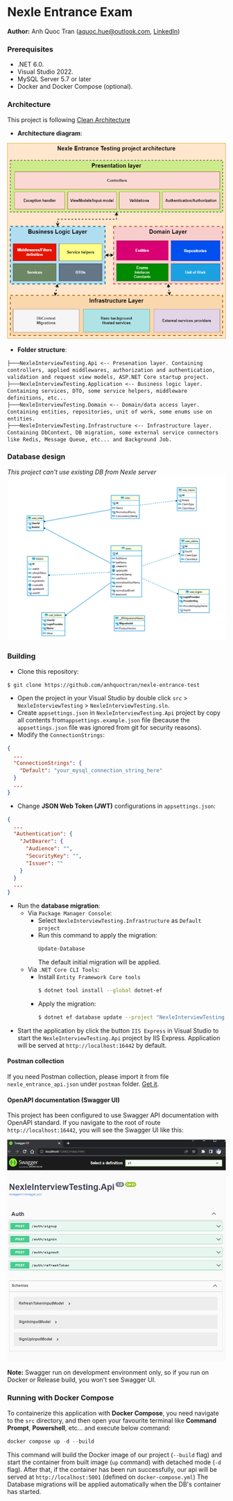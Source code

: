 # Nexle Entrance Exam

**Author:** Anh Quoc Tran ([aquoc.hue@outlook.com](mailto:aquoc.hue@outlook.com), [LinkedIn](https://www.linkedin.com/in/anhquoc96/))

### Prerequisites
- .NET 6.0.
- Visual Studio 2022.
- MySQL Server 5.7 or later
- Docker and Docker Compose (optional).

### Architecture

This project is following [Clean Architecture](https://www.amazon.com/Clean-Architecture-Craftsmans-Software-Structure/dp/0134494164)
- **Architecture diagram**:

![nexle_test_architecture](images/nexle_architecture.drawio.png)

- **Folder structure**:

```
├───NexleInterviewTesting.Api <-- Presenation layer. Containing controllers, applied middlewares, authorization and authentication, validation and request view models, ASP.NET Core startup project.
├───NexleInterviewTesting.Application <-- Business logic layer. Containing services, DTO, some service helpers, middleware definitions, etc...
├───NexleInterviewTesting.Domain <-- Domain/data access layer. Containing entities, repositories, unit of work, some enums use on entities.
├───NexleInterviewTesting.Infrastructure <-- Infrastructure layer. Containing DbContext, DB migration, some external service connectors like Redis, Message Queue, etc... and Background Job.
```

### Database design
*This project can't use existing DB from Nexle server*
![db_diagram](images/database_diagram.png)

### Building

- Clone this repository:
```sh
$ git clone https://github.com/anhquoctran/nexle-entrance-test
```
- Open the project in your Visual Studio by double click `src` > `NexleInterviewTesting` > `NexleInterviewTesting.sln`.
- Create `appsettings.json` in `NexleInterviewTesting.Api` project by copy all contents from`appsettings.example.json` file (because the `appsettings.json` file was ignored from git for security reasons).
- Modify the `ConnectionStrings`:

```json
{
  ...
  "ConnectionStrings": {
    "Default": "your_mysql_connection_string_here"
  }
  ...
}
```
- Change **JSON Web Token (JWT)** configurations in `appsettings.json`:

```json
{
  ...
  "Authentication": {
    "JwtBearer": {
      "Audience": "",
      "SecurityKey": "",
      "Issuer": ""
    }
  }
  ...
}
```
- Run the **database migration**:
  - Via `Package Manager Console`:
    -  Select `NexleInterviewTesting.Infrastructure` as `Default project`
    - Run this command to apply the migration:
      ```powershell
      Update-Database
      ```
      The default initial migration will be applied.
  - Via `.NET Core CLI Tools`:
    - Install `Entity Framework Core tools`
      ```bash
      $ dotnet tool install --global dotnet-ef
      ```
    - Apply the migration:
      ```bash
      $ dotnet ef database update --project "NexleInterviewTesting.Infrastructure/NexleInterviewTesting.Infrastructure.csproj" --startup-project "NexleInterviewTesting.Api/NexleInterviewTesting.Api.csproj"
      ```
- Start the application by click the button `IIS Express` in Visual Studio to start the `NexleInterviewTesting.Api` project by IIS Express. Application will be served at `http://localhost:16442` by default.

#### Postman collection
If you need Postman collection, please import it from file `nexle_entrance_api.json` under `postman` folder. <a href="postman/nexle_entrance_api.json" target="_blank">Get it</a>.

#### OpenAPI documentation (Swagger UI)
This project has been configured to use Swagger API documentation with OpenAPI standard. If you navigate to the root of route `http://localhost:16442`, you will see the Swagger UI like this:

![swagger_ui](images/Screenshot_1.png)

**Note:** Swagger run on development environment only, so if you run on Docker or Release build, you won't see Swagger UI.

### Running with Docker Compose

To containerize this application with **Docker Compose**, you need navigate to the `src` directory, and then open your favourite terminal like **Command Prompt**, **Powershell**, etc... and execute below command:

```powershell
docker compose up -d --build
```
This command will build the Docker image of our project (`--build` flag) and start the container from built image (`up` command) with detached mode (`-d` flag). After that, if the container has been run successfully, our api will be served at `http://localhost:5001` (defined on `docker-compose.yml`)
The Database migrations will be applied automatically when the DB's container has started.


